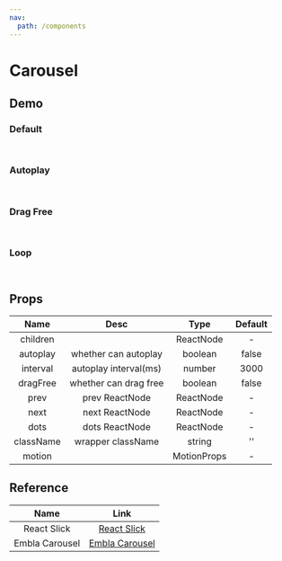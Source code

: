 ```yaml
---
nav:
  path: /components
---
```


# Carousel

## Demo

### Default

<code src="./demo/default.tsx"> </code>

### Autoplay

<code src="./demo/autoplay.tsx"> </code>

### Drag Free

<code src="./demo/dragFree.tsx"> </code>

### Loop

<code src="./demo/loop.tsx"> </code>

## Props

|   Name    |         Desc          |    Type     | Default |
| :-------: | :-------------------: | :---------: | :-----: |
| children  |                       |  ReactNode  |    -    |
| autoplay  | whether can autoplay  |   boolean   |  false  |
| interval  | autoplay interval(ms) |   number    |  3000   |
| dragFree  | whether can drag free |   boolean   |  false  |
|   prev    |    prev ReactNode     |  ReactNode  |    -    |
|   next    |    next ReactNode     |  ReactNode  |    -    |
|   dots    |    dots ReactNode     |  ReactNode  |    -    |
| className |   wrapper className   |   string    |   ''    |
|  motion   |                       | MotionProps |    -    |

## Reference

|      Name      |                       Link                        |
| :------------: | :-----------------------------------------------: |
|  React Slick   | [React Slick](https://react-slick.neostack.com/)  |
| Embla Carousel | [Embla Carousel](https://www.embla-carousel.com/) |

